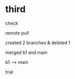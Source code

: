 # third

check

remote pull 

created 2 branches & deleted 1

merged b1 and main

b1 --> main

trial
